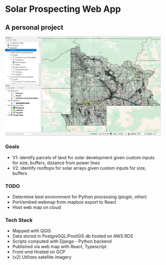 # Solar Prospecting Web App

## A personal project
![](/Images/Screenshot%202022-10-24%20122219.png)

### Goals
* V1: identify parcels of land for solar development given custom inputs for size, buffers, distance from power lines
* V2: identify rooftops for solar arrays given custom inputs for size, buffers

### TODO
* Determine best environment for Python processing (plugin, other)
* Port/embed webmap from mapbox export to React
* Host web map on cloud


### Tech Stack
* Mapped with QGIS
* Data stored in PostgreSQL/PostGIS db hosted on AWS RDS
* Scripts computed with Django - Python backend
* Published via web map with React, Typescript
* Front-end Hosted on GCP
* (v2) Utilizes satellite imagery